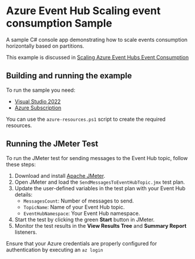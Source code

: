 # Azure Event Hub Scaling event consumption Sample

A sample C# console app demonstrating how to scale events consumption horizontally based on partitions.

This example is discussed in [Scaling Azure Event Hubs Event Consumption](http://blog.techdominator.com/article/scaling-azure-event-hubs-event-consumption.html)

## Building and running the example

To run the sample you need:

 - [Visual Studio 2022](https://visualstudio.microsoft.com/vs/)
 - [Azure Subscription](https://azure.microsoft.com/en-us/pricing/purchase-options/azure-account)

You can use the `azure-resources.ps1` script to create the required resources.

## Running the JMeter Test

To run the JMeter test for sending messages to the Event Hub topic, follow these steps:

1. Download and install [Apache JMeter](https://jmeter.apache.org/download_jmeter.cgi).
2. Open JMeter and load the `SendMessagesToEventHubTopic.jmx` test plan.
3. Update the user-defined variables in the test plan with your Event Hub details:
    - `MessagesCount`: Number of messages to send.
    - `TopicName`: Name of your Event Hub topic.
    - `EventHubNamespace`: Your Event Hub namespace.
4. Start the test by clicking the green **Start** button in JMeter.
5. Monitor the test results in the **View Results Tree** and **Summary Report** listeners.

Ensure that your Azure credentials are properly configured for authentication by executing an `az login`